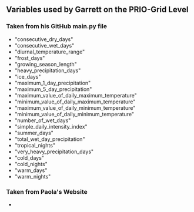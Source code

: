 ## Variables used by Garrett on the PRIO-Grid Level
### Taken from his GitHub main.py file
- "consecutive_dry_days"
- "consecutive_wet_days"
- "diurnal_temperature_range"
- "frost_days"
- "growing_season_length"
- "heavy_precipitation_days"
- "ice_days"
- "maximum_1_day_precipitation"
- "maximum_5_day_precipitation"
- "maximum_value_of_daily_maximum_temperature"
- "minimum_value_of_daily_maximum_temperature"
- "maximum_value_of_daily_minimum_temperature"
- "minimum_value_of_daily_minimum_temperature"
- "number_of_wet_days"
- "simple_daily_intensity_index"
- "summer_days"
- "total_wet_day_precipitation"
- "tropical_nights"
- "very_heavy_precipitation_days"
- "cold_days"
- "cold_nights"
- "warm_days"
- "warm_nights"

### Taken from Paola's Website
- 
